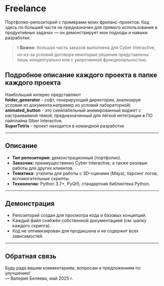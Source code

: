 # Freelance

Портфолио-репозиторий с примерами моих фриланс-проектов. Код здесь по большей части не предназначен для прямого использования в продуктивных задачах — он демонстрирует мои подходы и навыки разработки.

> ❗ **Важно:** большая часть заказов выполнена для Cyber Interactive, но из-за условий договора некоторые решения представлены лишь концептуально или с укороченной функциональностью.

## Подробное описание каждого проекта в папке каждого проекта
Наибольший интерес представляют  
**folder_generator** - софт, генерирующий директории, анализируя условия из документа например из условий лабораторной)  
**animated_button** - это скейлабельный анимированный виджет с настраиваемой темой, предназначенный для лёгкой интеграции в ПО пайплайна Siber Interactive.  
**SuperTetris** - проект находится в командной разработке

---

## Описание

- **Тип репозитория:** демонстрационный (портфолио).  
- **Заказчик:** преимущественно Cyber Interactive, а также разовые работы для других клиентов.  
- **Тематика:** утилиты для работы с 3D–сценами (Maya), парсинг логов, вспомогательные скрипты.
- **Технологии:** Python 3.7+, PyQt5, стандартная библиотека Python.

---

## Демонстрация

* Репозиторий создан для просмотра кода и базовых концепций.
* Каждый файл снабжён собственной документацией (см. шапку каждого скрипта).
* Код не оптимизирован для продакшена и не содержит всех зависимостей.

---

## Обратная связь

Буду рада вашим комментариям, вопросам и предложениям по улучшению!  
— Валерия Беляева, май 2025 г.
